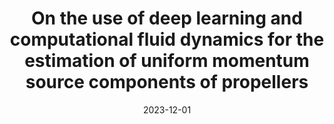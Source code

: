 ---
title: "On the use of deep learning and computational fluid dynamics for the estimation of uniform momentum source components of propellers"
date: 2023-12-01
venue: '<em>iScience</em>(26), pp. 108297'
paperurl: 'https://www.sciencedirect.com/science/article/pii/S258900422302374X'
citation: ' R. Martínez-Cuenca,  J. Luis-Gómez,  <strong>S. Iserte</strong>, and  S. Chiva, &quot;On the use of deep learning and computational fluid dynamics for the estimation of uniform momentum source components of propellers.&quot; <em>iScience</em>(26), pp. 108297, Dec. 2023. ISSN: 2589-0042.'
---